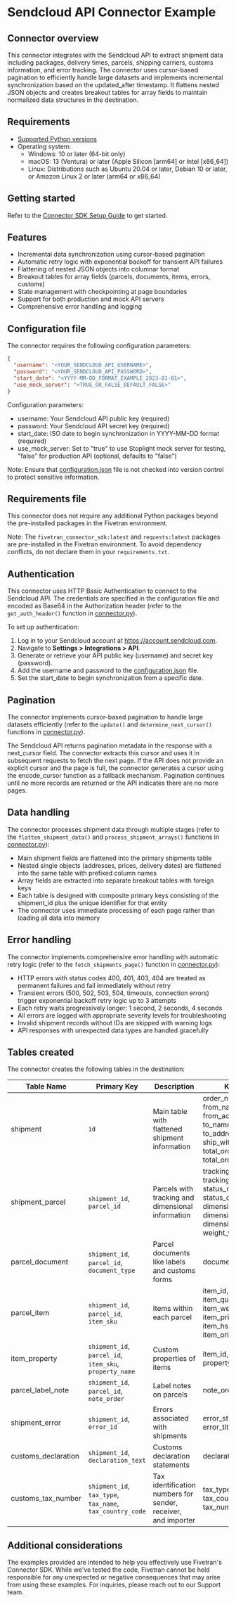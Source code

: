 # Sendcloud API Connector Example

## Connector overview

This connector integrates with the Sendcloud API to extract shipment data including packages, delivery times, parcels, shipping carriers, customs information, and error tracking. The connector uses cursor-based pagination to efficiently handle large datasets and implements incremental synchronization based on the updated_after timestamp. It flattens nested JSON objects and creates breakout tables for array fields to maintain normalized data structures in the destination.

## Requirements

- [Supported Python versions](https://github.com/fivetran/fivetran_connector_sdk/blob/main/README.md#requirements)
- Operating system:
  - Windows: 10 or later (64-bit only)
  - macOS: 13 (Ventura) or later (Apple Silicon [arm64] or Intel [x86_64])
  - Linux: Distributions such as Ubuntu 20.04 or later, Debian 10 or later, or Amazon Linux 2 or later (arm64 or x86_64)

## Getting started

Refer to the [Connector SDK Setup Guide](https://fivetran.com/docs/connectors/connector-sdk/setup-guide) to get started.

## Features

- Incremental data synchronization using cursor-based pagination
- Automatic retry logic with exponential backoff for transient API failures
- Flattening of nested JSON objects into columnar format
- Breakout tables for array fields (parcels, documents, items, errors, customs)
- State management with checkpointing at page boundaries
- Support for both production and mock API servers
- Comprehensive error handling and logging

## Configuration file

The connector requires the following configuration parameters:

```json
{
  "username": "<YOUR_SENDCLOUD_API_USERNAME>",
  "password": "<YOUR_SENDCLOUD_API_PASSWORD>",
  "start_date": "<YYYY-MM-DD_FORMAT_EXAMPLE_2023-01-01>",
  "use_mock_server": "<TRUE_OR_FALSE_DEFAULT_FALSE>"
}
```

Configuration parameters:
- username: Your Sendcloud API public key (required)
- password: Your Sendcloud API secret key (required)
- start_date: ISO date to begin synchronization in YYYY-MM-DD format (required)
- use_mock_server: Set to "true" to use Stoplight mock server for testing, "false" for production API (optional, defaults to "false")

Note: Ensure that [configuration.json](configuration.json) file is not checked into version control to protect sensitive information.

## Requirements file

This connector does not require any additional Python packages beyond the pre-installed packages in the Fivetran environment.

Note: The `fivetran_connector_sdk:latest` and `requests:latest` packages are pre-installed in the Fivetran environment. To avoid dependency conflicts, do not declare them in your `requirements.txt`.

## Authentication

This connector uses HTTP Basic Authentication to connect to the Sendcloud API. The credentials are specified in the configuration file and encoded as Base64 in the Authorization header (refer to the `get_auth_header()` function in [connector.py](connector.py)).

To set up authentication:

1. Log in to your Sendcloud account at https://account.sendcloud.com.
2. Navigate to **Settings > Integrations > API**.
3. Generate or retrieve your API public key (username) and secret key (password).
4. Add the username and password to the [configuration.json](configuration.json) file.
5. Set the start_date to begin synchronization from a specific date.

## Pagination

The connector implements cursor-based pagination to handle large datasets efficiently (refer to the `update()` and `determine_next_cursor()` functions in [connector.py](connector.py)).

The Sendcloud API returns pagination metadata in the response with a next_cursor field. The connector extracts this cursor and uses it in subsequent requests to fetch the next page. If the API does not provide an explicit cursor and the page is full, the connector generates a cursor using the encode_cursor function as a fallback mechanism. Pagination continues until no more records are returned or the API indicates there are no more pages.

## Data handling

The connector processes shipment data through multiple stages (refer to the `flatten_shipment_data()` and `process_shipment_arrays()` functions in [connector.py](connector.py)):

- Main shipment fields are flattened into the primary shipments table
- Nested single objects (addresses, prices, delivery dates) are flattened into the same table with prefixed column names
- Array fields are extracted into separate breakout tables with foreign keys
- Each table is designed with composite primary keys consisting of the shipment_id plus the unique identifier for that entity
- The connector uses immediate processing of each page rather than loading all data into memory

## Error handling

The connector implements comprehensive error handling with automatic retry logic (refer to the `fetch_shipments_page()` function in [connector.py](connector.py)):

- HTTP errors with status codes 400, 401, 403, 404 are treated as permanent failures and fail immediately without retry
- Transient errors (500, 502, 503, 504, timeouts, connection errors) trigger exponential backoff retry logic up to 3 attempts
- Each retry waits progressively longer: 1 second, 2 seconds, 4 seconds
- All errors are logged with appropriate severity levels for troubleshooting
- Invalid shipment records without IDs are skipped with warning logs
- API responses with unexpected data types are handled gracefully

## Tables created

The connector creates the following tables in the destination:

| Table Name          | Primary Key                                               | Description                                                   | Key Columns                                                                                                                                   |
|---------------------|-----------------------------------------------------------|---------------------------------------------------------------|-----------------------------------------------------------------------------------------------------------------------------------------------|
| shipment            | `id`                                                      | Main table with flattened shipment information                | order_number, from_name, from_address_line_1, to_name, to_address_line_1, ship_with_type, total_order_price_value, total_order_price_currency |
| shipment_parcel     | `shipment_id`, `parcel_id`                                | Parcels with tracking and dimensional information             | tracking_number, tracking_url, status_message, status_code, dimensions_length, dimensions_width, dimensions_height, weight_value, weight_unit |
| parcel_document     | `shipment_id`, `parcel_id`, `document_type`               | Parcel documents like labels and customs forms                | document_type, link, size                                                                                                                     |
| parcel_item         | `shipment_id`, `parcel_id`, `item_sku`                    | Items within each parcel                                      | item_id, item_description, item_quantity, item_weight_value, item_price_value, item_hs_code, item_origin_country                              |
| item_property       | `shipment_id`, `parcel_id`, `item_sku`, `property_name`   | Custom properties of items                                    | item_id, property_name, property_value                                                                                                        |
| parcel_label_note   | `shipment_id`, `parcel_id`, `note_order`                  | Label notes on parcels                                        | note_order, note_text                                                                                                                         |
| shipment_error      | `shipment_id`, `error_id`                                 | Errors associated with shipments                              | error_status, error_code, error_title, error_detail                                                                                           |
| customs_declaration | `shipment_id`, `declaration_text`                         | Customs declaration statements                                | declaration_text                                                                                                                              |
| customs_tax_number  | `shipment_id`, `tax_type`, `tax_name`, `tax_country_code` | Tax identification numbers for sender, receiver, and importer | tax_type, tax_name, tax_country_code, tax_number                                                                                              |

## Additional considerations

The examples provided are intended to help you effectively use Fivetran's Connector SDK. While we've tested the code, Fivetran cannot be held responsible for any unexpected or negative consequences that may arise from using these examples. For inquiries, please reach out to our Support team.
